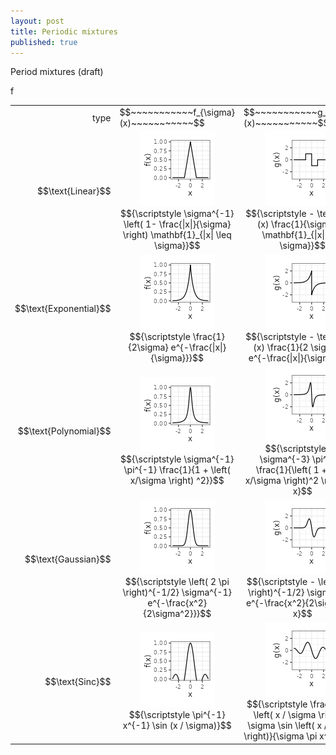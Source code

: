 ```yaml
---
layout: post
title: Periodic mixtures
published: true
---
```

<script src="https://cdn.mathjax.org/mathjax/latest/MathJax.js?config=TeX-AMS-MML_HTMLorMML" type="text/javascript"></script>

Period mixtures (draft)



f

<table border="0" cellspacing="0" cellpadding="0">
<tbody>
<tr>
<td align="right">type</td>
<td>$$~~~~~~~~~~~f_{\sigma}(x)~~~~~~~~~~~$$</td>
<td>$$~~~~~~~~~~~g_{\sigma}(x)~~~~~~~~~~~$$</td>
<td>$$~~~~~~~~~~~\mathcal{F}f_{\sigma}(\xi)~~~~~~~~~~~$$</td>
<td>$$~~~~~~~~~~~\mathcal{F}g_{\sigma}(\xi)~~~~~~~~~~~$$</td>
</tr>
<tr>
<td align="right">$$\text{Linear}$$</td>
<td align="center"><img src="../images/2023-6-11-Periodic-mixtures/f/linear.png" alt="todo"/> $${\scriptstyle \sigma^{-1} \left( 1- \frac{|x|}{\sigma} \right) \mathbf{1}_{|x| \leq \sigma}}$$</td>
<td align="center"><img src="../images/2023-6-11-Periodic-mixtures/g/linear.png" alt="todo"/> $${\scriptstyle - \text{sign}(x) \frac{1}{\sigma^2} \mathbf{1}_{|x| \leq \sigma}}$$</td>
<td align="center"><img src="../images/2023-6-11-Periodic-mixtures/ℱf/linear.png" alt="todo"/> $${\scriptstyle \text{sinc}^2(\sigma \xi)}$$</td>
<td align="center"><img src="../images/2023-6-11-Periodic-mixtures/ℱg/linear.png" alt="todo"/> $${\scriptstyle 2\pi i \xi \text{sinc}^2(\sigma \xi)}$$</td>
</tr>
<tr>
<td align="right">$$\text{Exponential}$$</td>
<td align="center"><img src="../images/2023-6-11-Periodic-mixtures/f/exponential.png" alt="todo"/><br/>$${\scriptstyle \frac{1}{2\sigma} e^{-\frac{|x|}{\sigma}}}$$</td>
<td align="center"><img src="../images/2023-6-11-Periodic-mixtures/g/exponential.png" alt="todo"/><br/>$${\scriptstyle - \text{sign}(x) \frac{1}{2 \sigma^2} e^{-\frac{|x|}{\sigma}}}$$</td>
<td align="center"><img src="../images/2023-6-11-Periodic-mixtures/ℱf/exponential.png" alt="todo"/><br/>$${\scriptstyle \frac{1}{1 + \left( 2 \pi \sigma \xi \right)^2}}$$</td>
<td align="center"><img src="../images/2023-6-11-Periodic-mixtures/ℱg/exponential.png" alt="todo"/><br/>$${\scriptstyle 2\pi i \xi \frac{1}{1 + \left( 2 \pi \sigma \xi \right)^2}}$$</td>
</tr>
<tr>
<td align="right">$$\text{Polynomial}$$</td>
<td align="center"><img src="../images/2023-6-11-Periodic-mixtures/f/polynomial.png" alt="todo"/><br/>$${\scriptstyle \sigma^{-1} \pi^{-1} \frac{1}{1 + \left( x/\sigma \right) ^2}}$$</td>
<td align="center"><img src="../images/2023-6-11-Periodic-mixtures/g/polynomial.png" alt="todo"/><br/>$${\scriptstyle -2 \sigma^{-3} \pi^{-1} \frac{1}{\left( 1 + \left( x/\sigma \right)^2 \right)^2} x}$$</td>
<td align="center"><img src="../images/2023-6-11-Periodic-mixtures/ℱf/polynomial.png" alt="todo"/><br/>$${\scriptstyle e^{-2\pi \sigma |\xi|}}$$</td>
<td align="center"><img src="../images/2023-6-11-Periodic-mixtures/ℱg/polynomial.png" alt="todo"/><br/>$${\scriptstyle 2\pi i \xi e^{-2\pi \sigma |\xi|}}$$</td>
</tr>
<tr>
<td align="right">$$\text{Gaussian}$$</td>
<td align="center"><img src="../images/2023-6-11-Periodic-mixtures/f/gaussian.png" alt="todo"/><br/>$${\scriptstyle \left( 2 \pi \right)^{-1/2} \sigma^{-1} e^{-\frac{x^2}{2\sigma^2}}}$$</td>
<td align="center"><img src="../images/2023-6-11-Periodic-mixtures/g/gaussian.png" alt="todo"/><br/>$${\scriptstyle - \left( 2 \pi \right)^{-1/2} \sigma^{-3} e^{-\frac{x^2}{2\sigma^2}} x}$$</td>
<td align="center"><img src="../images/2023-6-11-Periodic-mixtures/ℱf/gaussian.png" alt="todo"/><br/>$${\scriptstyle e^{-\frac{(2 \pi \sigma \xi)^2}{2}}}$$</td>
<td align="center"><img src="../images/2023-6-11-Periodic-mixtures/ℱg/gaussian.png" alt="todo"/><br/>$${\scriptstyle 2\pi i \xi e^{-\frac{(2 \pi \sigma \xi)^2}{2}}}$$</td>
</tr>
<tr>
<td align="right">$$\text{Sinc}$$</td>
<td align="center"><img src="../images/2023-6-11-Periodic-mixtures/f/sinc.png" alt="todo"/><br/>$${\scriptstyle \pi^{-1} x^{-1} \sin (x / \sigma)}$$</td>
<td align="center"><img src="../images/2023-6-11-Periodic-mixtures/g/sinc.png" alt="todo"/><br/>$${\scriptstyle \frac{x \cos \left(  x / \sigma \right) - \sigma \sin \left( x / \sigma \right)}{\sigma \pi x^{2} }}$$</td>
<td align="center"><img src="../images/2023-6-11-Periodic-mixtures/ℱf/sinc.png" alt="todo"/><br/>$${\scriptstyle \mathbf{1}_{\xi \in \left[ -\frac{1}{2 \pi \sigma}, \frac{1}{2 \pi \sigma} \right]}}$$</td>
<td align="center"><img src="../images/2023-6-11-Periodic-mixtures/ℱg/sinc.png" alt="todo"/><br/>$${\scriptstyle 2 \pi i \xi \mathbf{1}_{\xi \in \left[ -\frac{1}{2 \pi \sigma}, \frac{1}{2 \pi \sigma} \right]}}$$</td>
</tr>
</tbody>
</table>







